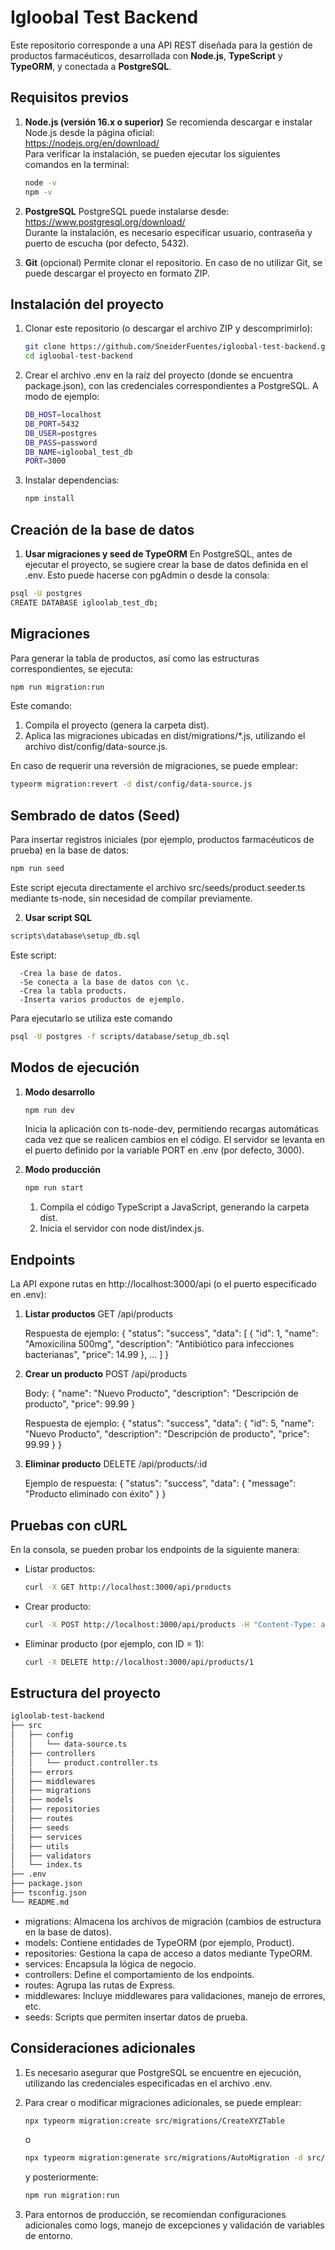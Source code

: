 # Igloobal Test Backend

Este repositorio corresponde a una API REST diseñada para la gestión de productos farmacéuticos, desarrollada con **Node.js**, **TypeScript** y **TypeORM**, y conectada a **PostgreSQL**.

## Requisitos previos

1. **Node.js (versión 16.x o superior)**
   Se recomienda descargar e instalar Node.js desde la página oficial:  
   https://nodejs.org/en/download/  
   Para verificar la instalación, se pueden ejecutar los siguientes comandos en la terminal:
   ```bash
   node -v
   npm -v

3. **PostgreSQL**
   PostgreSQL puede instalarse desde:  
   https://www.postgresql.org/download/  
   Durante la instalación, es necesario especificar usuario, contraseña y puerto de escucha (por defecto, 5432).

4. **Git** (opcional)
   Permite clonar el repositorio. En caso de no utilizar Git, se puede descargar el proyecto en formato ZIP.

## Instalación del proyecto

1. Clonar este repositorio (o descargar el archivo ZIP y descomprimirlo):
   ```bash
   git clone https://github.com/SneiderFuentes/igloobal-test-backend.git
   cd igloobal-test-backend

3. Crear el archivo .env en la raíz del proyecto (donde se encuentra package.json), con las credenciales correspondientes a PostgreSQL. A modo de ejemplo:
    ```bash
    DB_HOST=localhost
    DB_PORT=5432
    DB_USER=postgres
    DB_PASS=password
    DB_NAME=igloobal_test_db
    PORT=3000

5. Instalar dependencias:
   ```bash
   npm install

## Creación de la base de datos
1.   **Usar migraciones y seed de TypeORM**
En PostgreSQL, antes de ejecutar el proyecto, se sugiere crear la base de datos definida en el .env. Esto puede hacerse con pgAdmin o desde la consola:
  ```bash
  psql -U postgres
  CREATE DATABASE igloolab_test_db;
  ```

## Migraciones

Para generar la tabla de productos, así como las estructuras correspondientes, se ejecuta:
   ```bash
   npm run migration:run
   ```

Este comando:
1. Compila el proyecto (genera la carpeta dist).
2. Aplica las migraciones ubicadas en dist/migrations/*.js, utilizando el archivo dist/config/data-source.js.

En caso de requerir una reversión de migraciones, se puede emplear:
   ```bash
   typeorm migration:revert -d dist/config/data-source.js
   ```

## Sembrado de datos (Seed)

Para insertar registros iniciales (por ejemplo, productos farmacéuticos de prueba) en la base de datos:
   ```bash
   npm run seed
   ```

Este script ejecuta directamente el archivo src/seeds/product.seeder.ts mediante ts-node, sin necesidad de compilar previamente.

2.   **Usar script SQL**
   ```bash
   scripts\database\setup_db.sql
   ```
   Este script:

      -Crea la base de datos.
      -Se conecta a la base de datos con \c.
      -Crea la tabla products.
      -Inserta varios productos de ejemplo.
      
Para ejecutarlo se utiliza este comando
   ```bash
   psql -U postgres -f scripts/database/setup_db.sql
   ```

## Modos de ejecución

1. **Modo desarrollo**
   ```bash
   npm run dev
   ```

   Inicia la aplicación con ts-node-dev, permitiendo recargas automáticas cada vez que se realicen cambios en el código. El servidor se levanta en el puerto definido por la variable PORT en .env (por defecto, 3000).

2. **Modo producción**
   ```bash
   npm run start
   ```

   1. Compila el código TypeScript a JavaScript, generando la carpeta dist.
   2. Inicia el servidor con node dist/index.js.

## Endpoints

La API expone rutas en http://localhost:3000/api (o el puerto especificado en .env):

1. **Listar productos**
   GET /api/products

   Respuesta de ejemplo:
   {
     "status": "success",
     "data": [
       {
         "id": 1,
         "name": "Amoxicilina 500mg",
         "description": "Antibiótico para infecciones bacterianas",
         "price": 14.99
       },
       ...
     ]
   }

2. **Crear un producto**
   POST /api/products

   Body:
   {
     "name": "Nuevo Producto",
     "description": "Descripción de producto",
     "price": 99.99
   }

   Respuesta de ejemplo:
   {
     "status": "success",
     "data": {
       "id": 5,
       "name": "Nuevo Producto",
       "description": "Descripción de producto",
       "price": 99.99
     }
   }

3. **Eliminar producto**
   DELETE /api/products/:id

   Ejemplo de respuesta:
   {
     "status": "success",
     "data": {
       "message": "Producto eliminado con éxito"
     }
   }

## Pruebas con cURL

En la consola, se pueden probar los endpoints de la siguiente manera:

- Listar productos:
  ```bash
  curl -X GET http://localhost:3000/api/products
  ```

- Crear producto:
  ```bash
  curl -X POST http://localhost:3000/api/products -H "Content-Type: application/json" -d '{"name":"ProductoXYZ","description":"Desc","price":123.45}'
  ```

- Eliminar producto (por ejemplo, con ID = 1):
  ```bash
  curl -X DELETE http://localhost:3000/api/products/1
  ```

## Estructura del proyecto
```bash
igloolab-test-backend
├── src
│   ├── config
│   │   └── data-source.ts
│   ├── controllers
│   │   └── product.controller.ts
│   ├── errors
│   ├── middlewares
│   ├── migrations
│   ├── models
│   ├── repositories
│   ├── routes
│   ├── seeds
│   ├── services
│   ├── utils
│   ├── validators
│   └── index.ts
├── .env
├── package.json
├── tsconfig.json
└── README.md
```

- migrations: Almacena los archivos de migración (cambios de estructura en la base de datos).
- models: Contiene entidades de TypeORM (por ejemplo, Product).
- repositories: Gestiona la capa de acceso a datos mediante TypeORM.
- services: Encapsula la lógica de negocio.
- controllers: Define el comportamiento de los endpoints.
- routes: Agrupa las rutas de Express.
- middlewares: Incluye middlewares para validaciones, manejo de errores, etc.
- seeds: Scripts que permiten insertar datos de prueba.

## Consideraciones adicionales

1. Es necesario asegurar que PostgreSQL se encuentre en ejecución, utilizando las credenciales especificadas en el archivo .env.
2. Para crear o modificar migraciones adicionales, se puede emplear:
   ```bash
   npx typeorm migration:create src/migrations/CreateXYZTable
   ```
   o
   ```bash
   npx typeorm migration:generate src/migrations/AutoMigration -d src/config/data-source.ts
   ```

   y posteriormente:
   ```bash
   npm run migration:run
   ```

3. Para entornos de producción, se recomiendan configuraciones adicionales como logs, manejo de excepciones y validación de variables de entorno.
